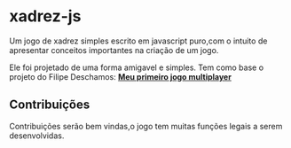# xadrez-js
Um jogo de xadrez simples escrito em javascript puro,com o intuito de apresentar conceitos importantes na criação de um jogo.

Ele foi projetado de uma forma amigavel e simples. Tem como base o projeto do Filipe Deschamos: **[Meu primeiro jogo multiplayer](https://github.com/filipedeschamps/meu-primeiro-jogo-multiplayer)**

## Contribuições

Contribuições serão bem vindas,o jogo tem muitas funções legais a serem desenvolvidas.